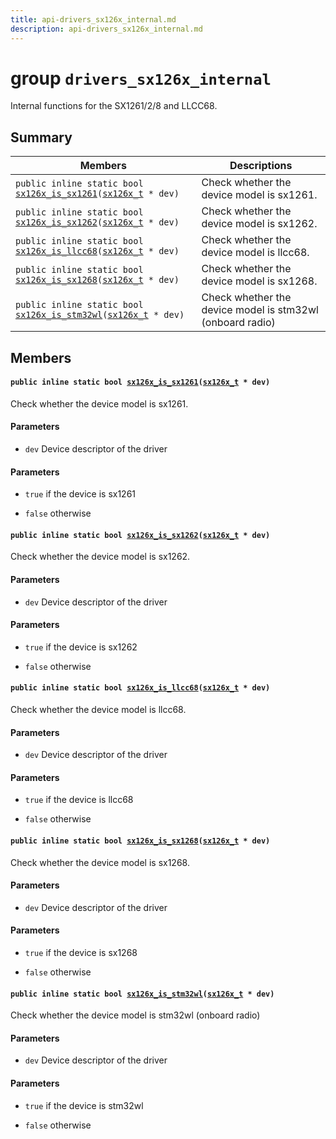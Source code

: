 ```yaml
---
title: api-drivers_sx126x_internal.md
description: api-drivers_sx126x_internal.md
---
```

# group `drivers_sx126x_internal` 

Internal functions for the SX1261/2/8 and LLCC68.

## Summary

 Members                        | Descriptions                                
--------------------------------|---------------------------------------------
`public inline static bool `[`sx126x_is_sx1261`](#group__drivers__sx126x__internal_1ga981b9bcf1895aed0b6ddf2a969549f91)`(`[`sx126x_t`](./doc/starlight-docs/src/content/docs/apidoc/api-undefined.md#group__drivers__sx126x_1gae3bb9098ad5443272bf137dfeac9aa39)` * dev)`            | Check whether the device model is sx1261.
`public inline static bool `[`sx126x_is_sx1262`](#group__drivers__sx126x__internal_1gac97cab462c9ae2246c5c0b55841d70bc)`(`[`sx126x_t`](./doc/starlight-docs/src/content/docs/apidoc/api-undefined.md#group__drivers__sx126x_1gae3bb9098ad5443272bf137dfeac9aa39)` * dev)`            | Check whether the device model is sx1262.
`public inline static bool `[`sx126x_is_llcc68`](#group__drivers__sx126x__internal_1ga88153426d253d6b6964ce86480ff0bd3)`(`[`sx126x_t`](./doc/starlight-docs/src/content/docs/apidoc/api-undefined.md#group__drivers__sx126x_1gae3bb9098ad5443272bf137dfeac9aa39)` * dev)`            | Check whether the device model is llcc68.
`public inline static bool `[`sx126x_is_sx1268`](#group__drivers__sx126x__internal_1ga11b36d61981374b2d1d0dddec5070e30)`(`[`sx126x_t`](./doc/starlight-docs/src/content/docs/apidoc/api-undefined.md#group__drivers__sx126x_1gae3bb9098ad5443272bf137dfeac9aa39)` * dev)`            | Check whether the device model is sx1268.
`public inline static bool `[`sx126x_is_stm32wl`](#group__drivers__sx126x__internal_1ga23740bf9c7bc6c6a462b23330a0ae4e6)`(`[`sx126x_t`](./doc/starlight-docs/src/content/docs/apidoc/api-undefined.md#group__drivers__sx126x_1gae3bb9098ad5443272bf137dfeac9aa39)` * dev)`            | Check whether the device model is stm32wl (onboard radio)

## Members

#### `public inline static bool `[`sx126x_is_sx1261`](#group__drivers__sx126x__internal_1ga981b9bcf1895aed0b6ddf2a969549f91)`(`[`sx126x_t`](./doc/starlight-docs/src/content/docs/apidoc/api-undefined.md#group__drivers__sx126x_1gae3bb9098ad5443272bf137dfeac9aa39)` * dev)` 

Check whether the device model is sx1261.

#### Parameters
* `dev` Device descriptor of the driver

#### Parameters
* `true` if the device is sx1261 

* `false` otherwise

#### `public inline static bool `[`sx126x_is_sx1262`](#group__drivers__sx126x__internal_1gac97cab462c9ae2246c5c0b55841d70bc)`(`[`sx126x_t`](./doc/starlight-docs/src/content/docs/apidoc/api-undefined.md#group__drivers__sx126x_1gae3bb9098ad5443272bf137dfeac9aa39)` * dev)` 

Check whether the device model is sx1262.

#### Parameters
* `dev` Device descriptor of the driver

#### Parameters
* `true` if the device is sx1262 

* `false` otherwise

#### `public inline static bool `[`sx126x_is_llcc68`](#group__drivers__sx126x__internal_1ga88153426d253d6b6964ce86480ff0bd3)`(`[`sx126x_t`](./doc/starlight-docs/src/content/docs/apidoc/api-undefined.md#group__drivers__sx126x_1gae3bb9098ad5443272bf137dfeac9aa39)` * dev)` 

Check whether the device model is llcc68.

#### Parameters
* `dev` Device descriptor of the driver

#### Parameters
* `true` if the device is llcc68 

* `false` otherwise

#### `public inline static bool `[`sx126x_is_sx1268`](#group__drivers__sx126x__internal_1ga11b36d61981374b2d1d0dddec5070e30)`(`[`sx126x_t`](./doc/starlight-docs/src/content/docs/apidoc/api-undefined.md#group__drivers__sx126x_1gae3bb9098ad5443272bf137dfeac9aa39)` * dev)` 

Check whether the device model is sx1268.

#### Parameters
* `dev` Device descriptor of the driver

#### Parameters
* `true` if the device is sx1268 

* `false` otherwise

#### `public inline static bool `[`sx126x_is_stm32wl`](#group__drivers__sx126x__internal_1ga23740bf9c7bc6c6a462b23330a0ae4e6)`(`[`sx126x_t`](./doc/starlight-docs/src/content/docs/apidoc/api-undefined.md#group__drivers__sx126x_1gae3bb9098ad5443272bf137dfeac9aa39)` * dev)` 

Check whether the device model is stm32wl (onboard radio)

#### Parameters
* `dev` Device descriptor of the driver

#### Parameters
* `true` if the device is stm32wl 

* `false` otherwise

